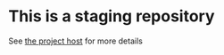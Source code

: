# This is a staging repository
See [the project host](https://phab.vsanthanam.com) for more details
